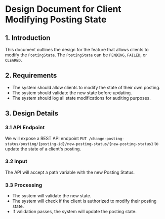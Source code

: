 # Design Document for Client Modifying Posting State

## 1. Introduction

This document outlines the design for the feature that allows clients to modify the `PostingState`.
The `PostingState` can be  `PENDING`, `FAILED`, or `CLEARED`.

## 2. Requirements

- The system should allow clients to modify the state of their own posting.
- The system should validate the new state before updating.
- The system should log all state modifications for auditing purposes.

## 3. Design Details

### 3.1 API Endpoint

We will expose a REST API
endpoint `PUT /change-posting-status/posting/{posting-id}/new-posting-status/{new-posting-status}` to update the state
of a client's posting.

### 3.2 Input

The API will accept a path variable with the new Posting Status.

### 3.3 Processing

- The system will validate the new state.
- The system will check if the client is authorized to modify their posting state.
- If validation passes, the system will update the posting state.
